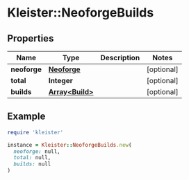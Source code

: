 # Kleister::NeoforgeBuilds

## Properties

| Name | Type | Description | Notes |
| ---- | ---- | ----------- | ----- |
| **neoforge** | [**Neoforge**](Neoforge.md) |  | [optional] |
| **total** | **Integer** |  | [optional] |
| **builds** | [**Array&lt;Build&gt;**](Build.md) |  | [optional] |

## Example

```ruby
require 'kleister'

instance = Kleister::NeoforgeBuilds.new(
  neoforge: null,
  total: null,
  builds: null
)
```

